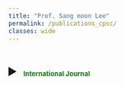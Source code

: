 ```yaml
---
title: "Prof. Sang moon Lee"
permalink: /publications_cpsc/
classes: wide
---
```


# <details><summary><font size="2em" color="green">International Journal</font></summary><br>This is how you dropdown.</details>
